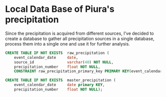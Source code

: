 # Local Data Base of Piura's precipitation

Since the precipitation is acquired from different sources, I've decided to create a database to gather all
precipitation sources in a single database, process them into a single one and use it for further analysis.

```sql
CREATE TABLE IF NOT EXISTS  raw_precipitation (
    event_calendar_date     date,
    source_id               varchar(40) NOT NULL,
    precipitation_number    float NOT NULL,
    CONSTRAINT raw_precipitation_primary_key PRIMARY KEY(event_calendar_date, source_id));

CREATE TABLE IF NOT EXISTS  master_precipitation (
    event_calendar_date     date primary KEY,
    precipitation_number    float NOT NULL);
```
